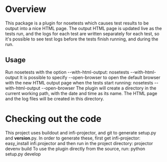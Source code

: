 Overview
========
This package is a plugin for nosetests which causes test results to be output into a nice HTML page.
The output HTML page is updated live as the tests run, and the logs for each test are written separately for each test, so
it's possible to see test logs before the tests finish running, and during the run.

Usage
-----
Run nosetests with the option --with-html-output:
    nosetests --with-html-output
It is possible to specify --open-browser to open the default browser with the new HTML output page when the tests start running:
    nosetests --with-html-output --open-browser
The plugin will create a directory in the current working path, with the date and time as its name. The HTML page and the log
files will be created in this directory.

Checking out the code
=====================

This project uses buildout and infi-projector, and git to generate setup.py and __version__.py.
In order to generate these, first get infi-projector:
    easy_install infi.projector
and then run in the project directory:
    projector devenv build
To use the plugin directly from the source, run:
    python setup.py develop

